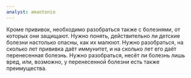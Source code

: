 ```yaml
---
analyst: amantonio
---
```


Кроме прививок, необходимо разобраться также с болезнями, от которых они защищают. Нужно понять, действительно ли детские болезни настолько опасны, как их малюют. Нужно разобраться, на сколько лет прививка даёт иммунитет, и на сколько лет его даёт перенесенная болезнь. Нужно разобраться, несёт ли болезнь лишь вред, или, возможно, у перенесенной болезни есть также преимущества.
